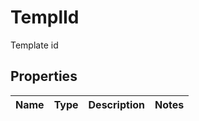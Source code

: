 

# TemplId

Template id

## Properties

| Name | Type | Description | Notes |
|------------ | ------------- | ------------- | -------------|



